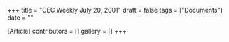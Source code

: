 +++
title = "CEC Weekly July 20, 2001"
draft = false
tags = ["Documents"]
date = ""

[Article]
contributors = []
gallery = []
+++